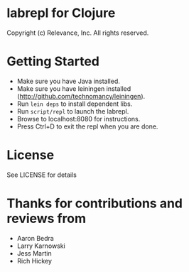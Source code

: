 # labrepl for Clojure

Copyright (c) Relevance, Inc. All rights reserved.

# Getting Started

* Make sure you have Java installed.
* Make sure you have leiningen installed (http://github.com/technomancy/leiningen).
* Run `lein deps` to install dependent libs.
* Run `script/repl` to launch the labrepl.
* Browse to localhost:8080 for instructions.
* Press Ctrl+D to exit the repl when you are done.
 
# License

See LICENSE for details

# Thanks for contributions and reviews from

* Aaron Bedra
* Larry Karnowski
* Jess Martin
* Rich Hickey


 
